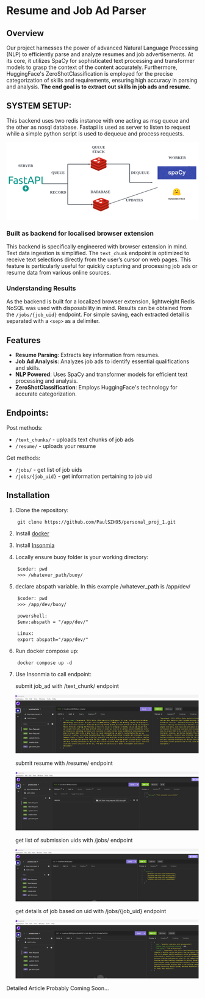 # Resume and Job Ad Parser

## Overview
Our project harnesses the power of advanced Natural Language Processing (NLP) to efficiently parse and analyze resumes and job advertisements. At its core, it utilizes SpaCy for sophisticated text processing and transformer models to grasp the context of the content accurately. Furthermore, HuggingFace's ZeroShotClassification is employed for the precise categorization of skills and requirements, ensuring high accuracy in parsing and analysis. __**The end goal is to extract out skills in job ads and resume.**__

## SYSTEM SETUP:

This backend uses two redis instance with one acting as msg queue and the other as nosql database. Fastapi is used as server to listen to request while a simple python script is used to dequeue and process requests.

![queue](./buoy/backend/images/msg_queue.png)

###  Built as backend for localised browser extension
This backend is specifically engineered with browser extension in mind. Text data ingestion is simplified. The `text_chunk` endpoint is optimized to receive text selections directly from the user’s cursor on web pages. This feature is particularly useful for quickly capturing and processing job ads or resume data from various online sources.

### Understanding Results

As the backend is built for a localized browser extension, lightweight Redis NoSQL was used with disposability in mind. Results can be obtained from the `/jobs/{job_uid}` endpoint. For simple saving, each extracted detail is separated with a `<sep>` as a delimiter.


## Features
- **Resume Parsing**: Extracts key information from resumes.
- **Job Ad Analysis**: Analyzes job ads to identify essential qualifications and skills.
- **NLP Powered**: Uses SpaCy and transformer models for efficient text processing and analysis.
- **ZeroShotClassification**: Employs HuggingFace's technology for accurate categorization.

## Endpoints:

Post methods:

- `/text_chunks/` - uploads text chunks of job ads
- `/resume/` - uploads your resume

Get methods:

- `/jobs/` - get list of job uids
- `/jobs/{job_uid}` - get information pertaining to job uid



## Installation

1. Clone the repository:
```
    git clone https://github.com/PaulSZH95/personal_proj_1.git
```

2. Install [docker](https://docs.docker.com/engine/install/)

3. Install [Insonmia](https://docs.insomnia.rest/insomnia/install)

4. Locally ensure buoy folder is your working directory:
```
    $coder: pwd
    >>> /whatever_path/buoy/
```

5. declare abspath variable. In this example /whatever_path is /app/dev/
```
    $coder: pwd
    >>> /app/dev/buoy/
```
```
    powershell:
    $env:abspath = "/app/dev/"
```
```
    Linux:
    export abspath="/app/dev/"
```


6. Run docker compose up:
```
    docker compose up -d
```

7. Use Insonmia to call endpoint:

    submit job_ad with /text_chunk/ endpoint

    !["Example"](./buoy/backend/images/text_chunk.png)

    submit resume with /resume/ endpoint

    !["Example"](./buoy/backend/images/resume.png)

    get list of submission uids with /jobs/ endpoint

    !["Example"](./buoy/backend/images/jobs.png)

    get details of job based on uid with /jobs/{job_uid} endpoint

    !["Example"](./buoy/backend/images/result_details.png)

Detailed Article Probably Coming Soon...